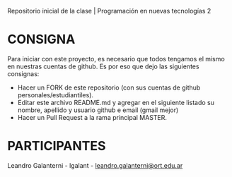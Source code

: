 Repositorio inicial de la clase | Programación en nuevas tecnologías 2

# CONSIGNA

Para iniciar con este proyecto, es necesario que todos tengamos el mismo en nuestras cuentas de github. Es por eso que dejo las siguientes consignas:

- Hacer un FORK de este repositorio (con sus cuentas de github personales/estudiantiles).
- Editar este archivo README.md y agregar en el siguiente listado su nombre, apellido y usuario github e email (gmail mejor)
- Hacer un Pull Request a la rama principal MASTER.

# PARTICIPANTES
Leandro Galanterni - lgalant - leandro.galanterni@ort.edu.ar